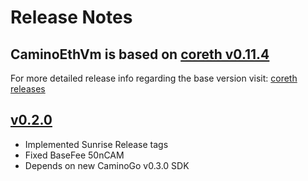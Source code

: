 # Release Notes
## CaminoEthVm is based on [coreth v0.11.4](https://github.com/ava-labs/coreth/releases/tag/v0.11.4) 
For more detailed release info regarding the base version visit: [coreth releases](https://github.com/ava-labs/coreth/blob/master/RELEASES.md)

## [v0.2.0](https://github.com/chain4travel/caminoethvm/releases/tag/v0.2.0)
- Implemented Sunrise Release tags
- Fixed BaseFee 50nCAM
- Depends on new CaminoGo v0.3.0 SDK

